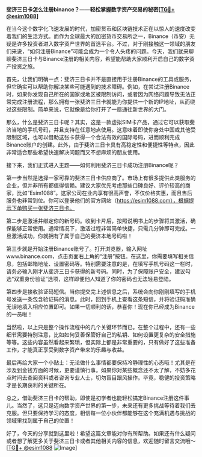 **斐济三日卡怎么注册binance？——轻松掌握数字资产交易的秘密[[TG💪+ @esim1088](https://t.me/s/esim1088)]**

在当今这个数字化飞速发展的时代，加密货币和区块链技术正在以惊人的速度改变着我们的生活方式。而作为全球最大的加密货币交易所之一，Binance（币安）无疑是许多投资者进入数字资产世界的首选平台。不过，对于刚接触这一领域的朋友们来说，“如何注册Binance”可能会成为一个令人头疼的问题。今天，我们就来聊聊斐济三日卡与Binance注册的相关内容，希望能帮助大家顺利开启自己的数字资产投资之旅。

首先，让我们明确一点：斐济三日卡并不是直接用于注册Binance的工具或服务，但它确实可以帮助你解决某些可能遇到的技术障碍。例如，在尝试注册Binance时，如果你发现自己所在的国家或地区被限制访问，或者因为网络问题导致无法正常完成注册流程，那么拥有一张斐济三日卡就能为你提供一个新的IP地址，从而绕过这些限制。简单来说，它就像是给你打开了一扇通往新世界的大门。

那么，什么是斐济三日卡呢？其实，这是一款虚拟SIM卡产品，通过它可以获取斐济当地的手机号码，并且支持在任意地点使用。这意味着即使你身处中国或其他受限制区域，也可以借助这张卡获得一个合法有效的国际号码，进而顺利完成Binance账户的创建。此外，由于斐济三日卡具有高稳定性和便捷性等特点，因此非常适合那些希望快速解决问题而又不想麻烦的朋友使用。

接下来，我们正式进入主题——如何利用斐济三日卡成功注册Binance呢？

第一步当然是选择一家可靠的斐济三日卡供应商了。市场上有很多提供此类服务的企业，但并非所有都值得信赖。建议大家优先考虑那些口碑良好、评价较高的商家，比如“Esim1088”。这家公司在业内享有很高声誉，不仅价格实惠，而且售后服务也非常到位。你可以登录他们的官方网站（https://esim1088.com），根据提示下单购买一张斐济三日卡。

第二步是激活并绑定你的新号码。收到卡片后，按照说明书上的步骤将其激活，确保能够正常使用。通常情况下，激活过程非常简单快捷，只需几分钟即可完成。一旦激活成功，你就拥有了属于自己的斐济本地号码啦！

第三步就是开始注册Binance账号了。打开浏览器，输入网址www.binance.com，点击页面右上角的“注册”按钮。在这里，你需要填写相关信息，包括邮箱地址、设置密码等。特别需要注意的是，在填写手机号码这一栏时，请务必输入刚才从斐济三日卡获得的新号码。同时，为了保障账户安全，建议勾选“双重身份验证”选项，这样即便他人知道了你的密码也无法轻易登陆。

第四步是接收验证码短信。当你提交完上述信息之后，系统会向你刚刚填写的手机号发送一条包含验证码的消息。此时，回到手机上查看这条短信，并将验证码准确无误地填入相应位置即可。如果一切顺利的话，恭喜你！现在你已经成为Binance的一员啦！

当然啦，以上只是整个操作流程中的几个关键环节而已。在整个过程中，还有一些细节需要特别注意，比如如何妥善保管好自己的私钥、如何设置更复杂的安全措施等等。这些内容虽然看起来繁琐，但实际上都是非常重要的，只有做好了这些准备工作，才能真正享受到数字资产带来的乐趣与收益。

最后再给大家一个小贴士：无论做什么事情都要保持冷静理性的心态哦！尤其是在涉及到金钱方面的时候，更要谨慎行事。如果你对某些概念还不太了解，不妨多花点时间去查阅资料或者咨询专业人士，切勿盲目跟风操作。毕竟，稳健的投资策略才是长期获利的关键所在。

总之，借助斐济三日卡的帮助，即使是初学者也能轻松搞定Binance注册这件事儿。当然了，这只是迈向数字资产世界的第一步，未来还有更多挑战等待着我们去克服。但只要保持学习的态度，相信每一位小伙伴都能够在这个充满机遇与挑战的领域里找到属于自己的位置！

好了，今天的分享就到这里啦！希望这篇文章能对你有所帮助。如果还有什么疑问或者想了解更多关于斐济三日卡或者其他相关内容的信息，欢迎随时留言交流哦～ [[TG💪+ @esim1088](https://t.me/s/esim1088) ![Image](https://i.postimg.cc/4NQfJmqS/Snipaste-2025-05-13-00-14-12.png)]